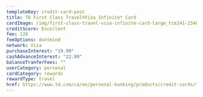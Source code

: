 ```yaml
---
templateKey: credit-card-post
title: TD First Class Travel®Visa Infinite* Card
cardImage: /img/first-class-travel-visa-infinite-card-large_tcm341-234036.jpg
creditScore: Excellent
fee: 120
feeOptions: dontmind
network: Visa
purchaseInterest: "19.99"
cashAdvanceInterest: "22.99"
balanceTranferFees: ""
userCategory: personal
cardCategory: rewards
rewardType: travel
href: https://www.td.com/ca/en/personal-banking/products/credit-cards/travel-rewards/first-class-travel-visa-infinite-card_b/?s_tnt=474653:1:0&
---
```

